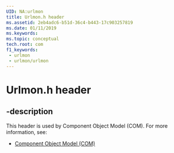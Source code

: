 ```yaml
---
UID: NA:urlmon
title: Urlmon.h header
ms.assetid: 2eb4adc6-b51d-36c4-b443-17c903257819
ms.date: 01/11/2019
ms.keywords: 
ms.topic: conceptual
tech.root: com
f1_keywords:
 - urlmon
 - urlmon/urlmon
---
```


# Urlmon.h header


## -description

This header is used by Component Object Model (COM). For more information, see:

- [Component Object Model (COM)](../_com/index.md)

